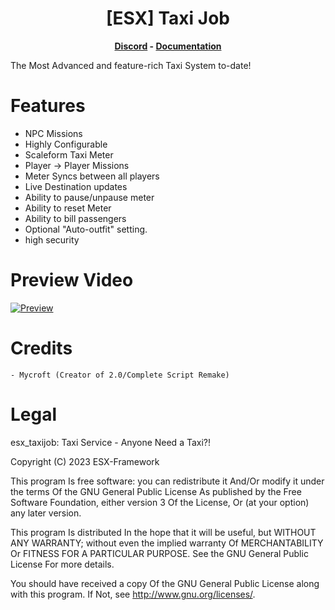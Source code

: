 <h1 align='center'>[ESX] Taxi Job</a></h1><p align='center'><b><a href='https://discord.esx-framework.org/'>Discord</a> - <a href='https://documentation.esx-framework.org/legacy/installation'>Documentation</a></b></h5>

The Most Advanced and feature-rich Taxi System to-date!

# Features

- NPC Missions
- Highly Configurable
- Scaleform Taxi Meter
- Player -> Player Missions
- Meter Syncs between all players
- Live Destination updates
- Ability to pause/unpause meter
- Ability to reset Meter
- Ability to bill passengers
- Optional "Auto-outfit" setting.
- high security

# Preview Video

[![Preview](https://cdn.discordapp.com/attachments/1026947755513479208/1078462128576536626/TAXI_SYSTEM_12.png)](https://clipchamp.com/watch/c14k3QtLQA2)

# Credits

    - Mycroft (Creator of 2.0/Complete Script Remake)

# Legal

esx_taxijob: Taxi Service - Anyone Need a Taxi?!

Copyright (C) 2023 ESX-Framework

This program Is free software: you can redistribute it And/Or modify it under the terms Of the GNU General Public License As published by the Free Software Foundation, either version 3 Of the License, Or (at your option) any later version.

This program Is distributed In the hope that it will be useful, but WITHOUT ANY WARRANTY; without even the implied warranty Of MERCHANTABILITY Or FITNESS FOR A PARTICULAR PURPOSE. See the GNU General Public License For more details.

You should have received a copy Of the GNU General Public License along with this program. If Not, see http://www.gnu.org/licenses/.
